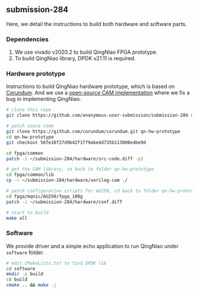 ## submission-284

Here, we detail the instructions to build both hardware and software parts.

### Dependencies
1. We use vivado v2020.2 to build QingNiao FPGA prototype.
2. To build QingNiao library, DPDK v21.11 is required.

### Hardware prototype

Instructions to build QingNiao hardware prototype, which is based on [Corundum](https://github.com/corundum/corundum). And we use a [open-source CAM implementation](https://github.com/alexforencich/verilog-cam) where we fix a bug in implementing QingNiao.

```bash
# clone this repo
git clone https://github.com/anonymous-user-submission/submission-284 submission-284

# patch souce code
git clone https://github.com/corundum/corundum.git qn-hw-prototype
cd qn-hw-prototype
git checkout 56fe10f27d9b42f1ff9abe4d735b113008e4be9d

cd fpga/common
patch -i ~/submission-284/hardware/src-code.diff -p2

# get the CAM library, cd back to folder qn-hw-prototype
cd fpga/common/lib
cp -r ~/submission-284/hardware/verilog-cam ./

# patch configuration scripts for AU250, cd back to folder qn-hw-prototype
cd fpga/mqnic/AU250/fpga_100g
patch -i ~/submission-284/hardware/conf.diff

# start to build
make all
```

### Software

We provide driver and a simple echo application to run QingNiao under `software` folder.

```bash
# edit CMakeLists.txt to find DPDK lib
cd software
mkdir -p build
cd build
cmake .. && make -j
```



